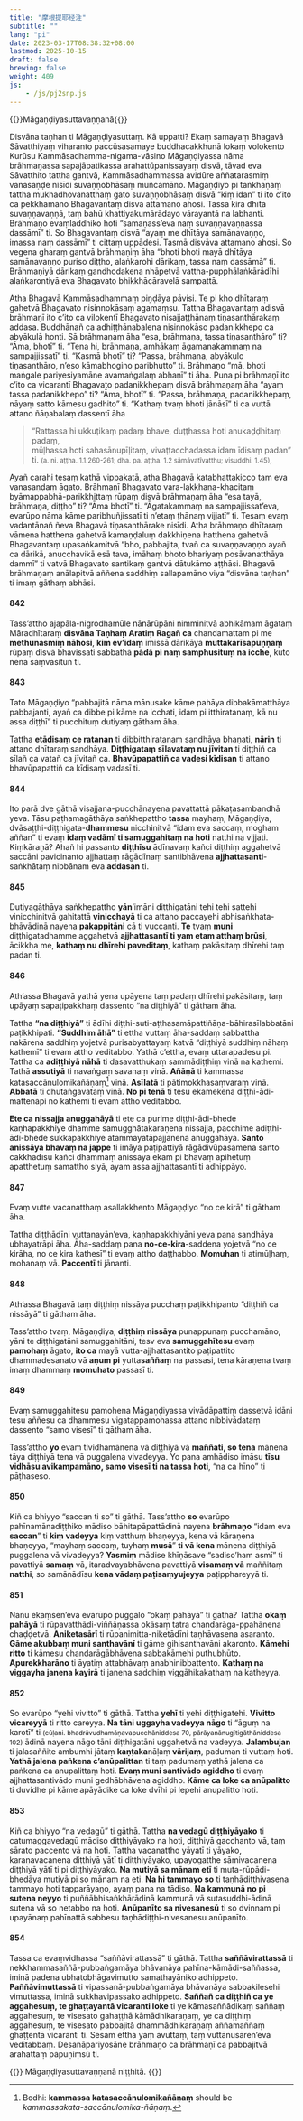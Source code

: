 ```yaml
---
title: "摩根提耶经注"
subtitle: ""
lang: "pi"
date: 2023-03-17T08:38:32+08:00
lastmod: 2025-10-15
draft: false
brewing: false
weight: 409
js:
    - /js/pj2snp.js
---
```


{{<subtitle>}}Māgaṇḍiyasuttavaṇṇanā{{</subtitle>}}

Disvāna taṇhan ti Māgaṇḍiyasuttaṃ. Kā uppatti? Ekaṃ samayaṃ Bhagavā Sāvatthiyaṃ viharanto paccūsasamaye buddhacakkhunā lokaṃ volokento Kurūsu Kammāsadhamma-nigama-vāsino Māgaṇḍiyassa nāma brāhmaṇassa sapajāpatikassa arahattūpanissayaṃ disvā, tāvad eva Sāvatthito tattha gantvā, Kammāsadhammassa avidūre aññatarasmiṃ vanasaṇḍe nisīdi suvaṇṇobhāsaṃ muñcamāno. Māgaṇḍiyo pi taṅkhaṇaṃ tattha mukhadhovanatthaṃ gato suvaṇṇobhāsaṃ disvā “kiṃ idan” ti ito c’ito ca pekkhamāno Bhagavantaṃ disvā attamano ahosi. Tassa kira dhītā suvaṇṇavaṇṇā, taṃ bahū khattiyakumārādayo vārayantā na labhanti. Brāhmaṇo evaṃladdhiko hoti “samaṇass’eva naṃ suvaṇṇavaṇṇassa dassāmī” ti. So Bhagavantaṃ disvā “ayaṃ me dhītāya samānavaṇṇo, imassa naṃ dassāmī” ti cittaṃ uppādesi. Tasmā disvāva attamano ahosi. So vegena gharaṃ gantvā brāhmaṇiṃ āha “bhoti bhoti mayā dhītāya samānavaṇṇo puriso diṭṭho, alaṅkarohi dārikaṃ, tassa naṃ dassāmā” ti. Brāhmaṇiyā dārikaṃ gandhodakena nhāpetvā vattha-pupphālaṅkārādīhi alaṅkarontiyā eva Bhagavato bhikkhācāravelā sampattā.

Atha Bhagavā Kammāsadhammaṃ piṇḍāya pāvisi. Te pi kho dhītaraṃ gahetvā Bhagavato nisinnokāsaṃ agamaṃsu. Tattha Bhagavantaṃ adisvā brāhmaṇī ito c’ito ca vilokentī Bhagavato nisajjaṭṭhānaṃ tiṇasanthārakaṃ addasa. Buddhānañ ca adhiṭṭhānabalena nisinnokāso padanikkhepo ca abyākulā honti. Sā brāhmaṇaṃ āha “esa, brāhmaṇa, tassa tiṇasanthāro” ti? “Āma, bhotī” ti. “Tena hi, brāhmaṇa, amhākaṃ āgamanakammaṃ na sampajjissatī” ti. “Kasmā bhotī” ti? “Passa, brāhmaṇa, abyākulo tiṇasanthāro, n’eso kāmabhogino paribhutto” ti. Brāhmaṇo “mā, bhoti maṅgale pariyesiyamāne avamaṅgalaṃ abhaṇī” ti āha. Puna pi brāhmaṇī ito c’ito ca vicarantī Bhagavato padanikkhepaṃ disvā brāhmaṇaṃ āha “ayaṃ tassa padanikkhepo” ti? “Āma, bhotī” ti. “Passa, brāhmaṇa, padanikkhepaṃ, nāyaṃ satto kāmesu gadhito” ti. “Kathaṃ tvaṃ bhoti jānāsī” ti ca vuttā attano ñāṇabalaṃ dassentī āha

> “Rattassa hi ukkuṭikaṃ padaṃ bhave, duṭṭhassa hoti anukaḍḍhitaṃ padaṃ,  
> mūḷhassa hoti sahasānupīḷitaṃ, vivaṭṭacchadassa idam īdisaṃ padan” ti. <small>(a. ni. aṭṭha. 1.1.260-261; dha. pa. aṭṭha. 1.2 sāmāvatīvatthu; visuddhi. 1.45)</small>,

Ayañ carahi tesaṃ kathā vippakatā, atha Bhagavā katabhattakicco tam eva vanasaṇḍaṃ āgato. Brāhmaṇī Bhagavato vara-lakkhaṇa-khacitaṃ byāmappabhā-parikkhittaṃ rūpaṃ disvā brāhmaṇaṃ āha “esa tayā, brāhmaṇa, diṭṭho” ti? “Āma bhotī” ti. “Āgatakammaṃ na sampajjissat’eva, evarūpo nāma kāme paribhuñjissatī ti n’etaṃ ṭhānaṃ vijjatī” ti. Tesaṃ evaṃ vadantānañ ñeva Bhagavā tiṇasanthārake nisīdi. Atha brāhmaṇo dhītaraṃ vāmena hatthena gahetvā kamaṇḍaluṃ dakkhiṇena hatthena gahetvā Bhagavantaṃ upasaṅkamitvā “bho, pabbajita, tvañ ca suvaṇṇavaṇṇo ayañ ca dārikā, anucchavikā esā tava, imāhaṃ bhoto bhariyaṃ posāvanatthāya dammī” ti vatvā Bhagavato santikaṃ gantvā dātukāmo aṭṭhāsi. Bhagavā brāhmaṇaṃ anālapitvā aññena saddhiṃ sallapamāno viya “disvāna taṇhan” ti imaṃ gāthaṃ abhāsi.

#### 842

Tass’attho ajapāla-nigrodhamūle nānārūpāni nimminitvā abhikāmam āgataṃ Māradhītaraṃ **disvāna Taṇhaṃ Aratiṃ Ragañ ca** chandamattam pi me **methunasmiṃ nāhosi**, **kim ev’idaṃ** imissā dārikāya **muttakarīsapuṇṇaṃ** rūpaṃ disvā bhavissati sabbathā **pādā pi naṃ samphusituṃ na icche**, kuto nena saṃvasitun ti.

#### 843

Tato Māgaṇḍiyo “pabbajitā nāma mānusake kāme pahāya dibbakāmatthāya pabbajanti, ayañ ca dibbe pi kāme na icchati, idam pi itthiratanaṃ, kā nu assa diṭṭhī” ti pucchituṃ dutiyaṃ gātham āha.

Tattha **etādisaṃ ce ratanan** ti dibbitthiratanaṃ sandhāya bhaṇati, **nārin** ti attano dhītaraṃ sandhāya. **Diṭṭhigataṃ sīlavataṃ nu jīvitan** ti diṭṭhiñ ca sīlañ ca vatañ ca jīvitañ ca. **Bhavūpapattiñ ca vadesi kīdisan** ti attano bhavūpapattiñ ca kīdisaṃ vadasī ti.

#### 844

Ito parā dve gāthā visajjana-pucchānayena pavattattā pākaṭasambandhā yeva. Tāsu paṭhamagāthāya saṅkhepattho **tassa** mayhaṃ, Māgaṇḍiya, dvāsaṭṭhi-diṭṭhigata-**dhammesu** nicchinitvā “idam eva saccaṃ, mogham aññan” ti evaṃ **idaṃ vadāmī ti samuggahitaṃ na hoti** natthi na vijjati. Kiṃkāraṇā? Ahañ hi passanto **diṭṭhīsu** ādīnavaṃ kañci diṭṭhiṃ aggahetvā saccāni pavicinanto ajjhattaṃ rāgādīnaṃ santibhāvena **ajjhattasanti**-saṅkhātaṃ nibbānam eva **addasan** ti.

#### 845

Dutiyagāthāya saṅkhepattho **yān**’imāni diṭṭhigatāni tehi tehi sattehi vinicchinitvā gahitattā **vinicchayā** ti ca attano paccayehi abhisaṅkhata-bhāvādinā nayena **pakappitāni** cā ti vuccanti. **Te** tvaṃ **muni** diṭṭhigatadhamme aggahetvā **ajjhattasantī ti yam etam atthaṃ brūsi**, ācikkha me, **kathaṃ nu dhīrehi paveditaṃ**, kathaṃ pakāsitaṃ dhīrehi taṃ padan ti.

#### 846

Ath’assa Bhagavā yathā yena upāyena taṃ padaṃ dhīrehi pakāsitaṃ, taṃ upāyaṃ sapaṭipakkhaṃ dassento “na diṭṭhiyā” ti gātham āha.

Tattha **“na diṭṭhiyā”** ti ādīhi diṭṭhi-suti-aṭṭhasamāpattiñāṇa-bāhirasīlabbatāni paṭikkhipati. **“Suddhim āhā”** ti ettha vuttaṃ āha-saddaṃ sabbattha nakārena saddhiṃ yojetvā purisabyattayaṃ katvā “diṭṭhiyā suddhiṃ nāhaṃ kathemī” ti evam attho veditabbo. Yathā c’ettha, evaṃ uttarapadesu pi. Tattha ca **adiṭṭhiyā nāhā** ti dasavatthukaṃ sammādiṭṭhiṃ vinā na kathemi. Tathā **assutiyā** ti navaṅgaṃ savanaṃ vinā. **Añāṇā** ti kammassa katasaccānulomikañāṇaṃ[^1] vinā. **Asīlatā** ti pātimokkhasaṃvaraṃ vinā. **Abbatā** ti dhutaṅgavataṃ vinā. **No pi tenā** ti tesu ekamekena diṭṭhi-ādi-mattenāpi no kathemī ti evam attho veditabbo.

**Ete ca nissajja anuggahāyā** ti ete ca purime diṭṭhi-ādi-bhede kaṇhapakkhiye dhamme samugghātakaraṇena nissajja, pacchime adiṭṭhi-ādi-bhede sukkapakkhiye atammayatāpajjanena anuggahāya. **Santo anissāya bhavaṃ na jappe** ti imāya paṭipattiyā rāgādivūpasamena santo cakkhādīsu kañci dhammaṃ anissāya ekam pi bhavaṃ apihetuṃ apatthetuṃ samattho siyā, ayam assa ajjhattasantī ti adhippāyo.

[^1]: Bodhi: **kammassa katasaccānulomikañāṇaṃ** should be *kammassakata-saccānulomika-ñāṇaṃ*.

#### 847

Evaṃ vutte vacanatthaṃ asallakkhento Māgaṇḍiyo “no ce kirā” ti gātham āha.

Tattha diṭṭhādīni vuttanayān’eva, kaṇhapakkhiyāni yeva pana sandhāya ubhayatrāpi āha. Āha-saddaṃ pana **no-ce-kira**-saddena yojetvā “no ce kirāha, no ce kira kathesī” ti evaṃ attho daṭṭhabbo. **Momuhan** ti atimūḷhaṃ, mohanaṃ vā. **Paccentī** ti jānanti.

#### 848

Ath’assa Bhagavā taṃ diṭṭhiṃ nissāya pucchaṃ paṭikkhipanto “diṭṭhiñ ca nissāyā” ti gātham āha.

Tass’attho tvaṃ, Māgaṇḍiya, **diṭṭhiṃ nissāya** punappunaṃ pucchamāno, yāni te diṭṭhigatāni samuggahitāni, tesv eva **samuggahītesu** evaṃ **pamohaṃ** āgato, **ito ca** mayā vutta-ajjhattasantito paṭipattito dhammadesanato vā **aṇum pi** yutta**saññaṃ** na passasi, tena kāraṇena tvaṃ imaṃ dhammaṃ **momuhato** passasī ti.

#### 849

Evaṃ samuggahitesu pamohena Māgaṇḍiyassa vivādāpattiṃ dassetvā idāni tesu aññesu ca dhammesu vigatappamohassa attano nibbivādataṃ dassento “samo visesī” ti gātham āha.

Tass’attho **yo** evaṃ tividhamānena vā diṭṭhiyā vā **maññati, so tena** mānena tāya diṭṭhiyā tena vā puggalena vivadeyya. Yo pana amhādiso imāsu **tīsu vidhāsu avikampamāno, samo visesī ti na tassa hoti**, “na ca hīno” ti pāṭhaseso.

#### 850

Kiñ ca bhiyyo “saccan ti so” ti gāthā. Tass’attho **so** evarūpo pahīnamānadiṭṭhiko mādiso bāhitapāpattādinā nayena **brāhmaṇo** “idam eva **saccan**” ti **kiṃ vadeyya** kiṃ vatthuṃ bhaṇeyya, kena vā kāraṇena bhaṇeyya, “mayhaṃ saccaṃ, tuyhaṃ **musā**” **ti vā kena** mānena diṭṭhiyā puggalena vā vivadeyya? **Yasmiṃ** mādise khīṇāsave “sadiso’ham asmī” ti pavattiyā **samaṃ** vā, itaradvayabhāvena pavattiyā **visamaṃ vā** maññitaṃ **natthi**, so samānādīsu **kena vādaṃ paṭisaṃyujeyya** paṭipphareyyā ti.

#### 851

Nanu ekaṃsen’eva evarūpo puggalo “okaṃ pahāyā” ti gāthā? Tattha **okaṃ pahāyā** ti rūpavatthādi-viññāṇassa okāsaṃ tatra chandarāga-ppahānena chaḍḍetvā. **Aniketasārī** ti rūpanimitta-niketādīni taṇhāvasena asaranto. **Gāme akubbaṃ muni santhavānī** ti gāme gihisanthavāni akaronto. **Kāmehi ritto** ti kāmesu chandarāgābhāvena sabbakāmehi puthubhūto. **Apurekkharāno** ti āyatiṃ attabhāvaṃ anabhinibbattento. **Kathaṃ na viggayha janena kayirā** ti janena saddhiṃ viggāhikakathaṃ na katheyya.

#### 852

So evarūpo “yehi vivitto” ti gāthā. Tattha **yehī** ti yehi diṭṭhigatehi. **Vivitto vicareyyā** ti ritto careyya. **Na tāni uggayha vadeyya nāgo** ti “āguṃ na karotī” ti <small>(cūḷani. bhadrāvudhamāṇavapucchāniddesa 70, pārāyanānugītigāthāniddesa 102)</small> ādinā nayena nāgo tāni diṭṭhigatāni uggahetvā na vadeyya. **Jalambujan** ti jalasaññite ambumhi jātaṃ **kaṇṭaka**nāḷaṃ **vārijaṃ**, paduman ti vuttaṃ hoti. **Yathā jalena paṅkena c’anūpalittan** ti taṃ padumaṃ yathā jalena ca paṅkena ca anupalittaṃ hoti. **Evaṃ muni santivādo agiddho** ti evaṃ ajjhattasantivādo muni gedhābhāvena agiddho. **Kāme ca loke ca anūpalitto** ti duvidhe pi kāme apāyādike ca loke dvīhi pi lepehi anupalitto hoti.

#### 853

Kiñ ca bhiyyo “na vedagū” ti gāthā. Tattha **na vedagū diṭṭhiyāyako** ti catumaggavedagū mādiso diṭṭhiyāyako na hoti, diṭṭhiyā gacchanto vā, taṃ sārato paccento vā na hoti. Tattha vacanattho yāyatī ti yāyako, karaṇavacanena diṭṭhiyā yātī ti diṭṭhiyāyako, upayogatthe sāmivacanena diṭṭhiyā yātī ti pi diṭṭhiyāyako. **Na mutiyā sa mānam etī** ti muta-rūpādi-bhedāya mutiyā pi so mānaṃ na eti. **Na hi tammayo so** ti taṇhādiṭṭhivasena tammayo hoti tapparāyaṇo, ayaṃ pana na tādiso. **Na kammunā no pi sutena neyyo** ti puññābhisaṅkhārādinā kammunā vā sutasuddhi-ādinā sutena vā so netabbo na hoti. **Anūpanīto sa nivesanesū** ti so dvinnam pi upayānaṃ pahīnattā sabbesu taṇhādiṭṭhi-nivesanesu anūpanīto.

#### 854

Tassa ca evaṃvidhassa “saññāvirattassā” ti gāthā. Tattha **saññāvirattassā** ti nekkhammasaññā-pubbaṅgamāya bhāvanāya pahīna-kāmādi-saññassa, iminā padena ubhatobhāgavimutto samathayāniko adhippeto. **Paññāvimuttassā** ti vipassanā-pubbaṅgamāya bhāvanāya sabbakilesehi vimuttassa, iminā sukkhavipassako adhippeto. **Saññañ ca diṭṭhiñ ca ye aggahesuṃ, te ghaṭṭayantā vicaranti loke** ti ye kāmasaññādikaṃ saññaṃ aggahesuṃ, te visesato gahaṭṭhā kāmādhikaraṇaṃ, ye ca diṭṭhiṃ aggahesuṃ, te visesato pabbajitā dhammādhikaraṇaṃ aññamaññaṃ ghaṭṭentā vicarantī ti. Sesam ettha yaṃ avuttaṃ, taṃ vuttānusāren’eva veditabbaṃ. Desanāpariyosāne brāhmaṇo ca brāhmaṇī ca pabbajitvā arahattaṃ pāpuṇiṃsū ti.

{{<eof>}}
    Māgaṇḍiyasuttavaṇṇanā niṭṭhitā.
{{</eof>}}